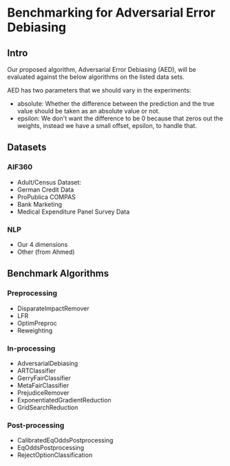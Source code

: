 # Benchmarking for Adversarial Error Debiasing

## Intro

Our proposed algorithm, Adversarial Error Debiasing (AED), will be evaluated against the below algorithms on the listed data sets. 

AED has two parameters that we should vary in the experiments:

- absolute: Whether the difference between the prediction and the true value should be taken as an absolute value or not.
- epsilon: We don't want the difference to be 0 because that zeros out the weights, instead we have a small offset, epsilon, to handle that.


## Datasets

### AIF360

- Adult/Census Dataset: 
- German Credit Data
- ProPublica COMPAS
- Bank Marketing
- Medical Expenditure Panel Survey Data

### NLP

- Our 4 dimensions
- Other (from Ahmed)

## Benchmark Algorithms

### Preprocessing

- DisparateImpactRemover
- LFR
- OptimPreproc
- Reweighting

### In-processing

- AdversarialDebiasing
- ARTClassifier
- GerryFairClassifier
- MetaFairClassifier
- PrejudiceRemover
- ExponentiatedGradientReduction
- GridSearchReduction

### Post-processing

- CalibratedEqOddsPostprocessing
- EqOddsPostprocessing
- RejectOptionClassification



